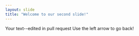```yaml
---
layout: slide
title: "Welcome to our second slide!"
---
```

Your text--edited in pull request
Use the left arrow to go back!

